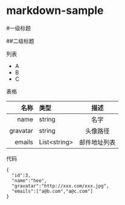 markdown-sample
===============

#一级标题

##二级标题

列表

* A
* B
* C

表格

名称|类型|描述
--:|:--|:--:
name|string|名字
gravatar|string|头像路径
emails|List&lt;string&gt;|邮件地址列表


代码

    {
      "id":3,
      "name":"hee",
      "gravatar":"http://xxx.com/xxx.jpg",
      "emails":["a@b.com","a@c.com"]
    }


